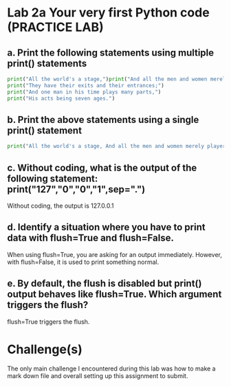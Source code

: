 # Lab 2a Your very first Python code (PRACTICE LAB)
## a. Print the following statements using multiple print() statements
```python
print("All the world's a stage,")print("And all the men and women merely players:")
print("They have their exits and their entrances;")
print("And one man in his time plays many parts,")
print("His acts being seven ages.")
```
## b. Print the above statements using a single print() statement
```python
print("All the world's a stage, And all the men and women merely players:They have their exits and their entrances;And one man in his time plays many parts, His acts being seven ages.")
```
## c. Without coding, what is the output of the following statement: print("127","0","0","1",sep=".")
Without coding, the output is 127.0.0.1

## d. Identify a situation where you have to print data with flush=True and flush=False.
When using flush=True, you are asking for an output immediately. However, with flush=False, it is used to print something normal. 

## e. By default, the flush is disabled but print() output behaves like flush=True. Which argument triggers the flush?
flush=True triggers the flush. 

# Challenge(s) 
The only main challenge I encountered during this lab was how to make a mark down file and overall setting up this assignment to submit. 
